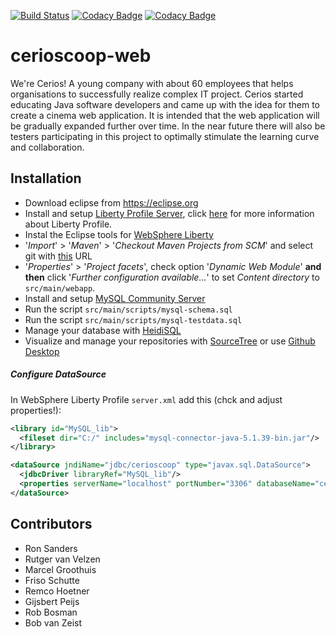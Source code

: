 [![Build Status](https://travis-ci.org/Cerios/cerioscoop-web.svg?branch=develop)](https://travis-ci.org/Cerios/cerioscoop-web)
[![Codacy Badge](https://api.codacy.com/project/badge/Grade/4e4dbb7c808b49ae83ab0ba8d45bc96c)](https://www.codacy.com/app/Cerios/cerioscoop-web?utm_source=github.com&amp;utm_medium=referral&amp;utm_content=CeriosDev/cerioscoop-web&amp;utm_campaign=Badge_Grade)
[![Codacy Badge](https://api.codacy.com/project/badge/Coverage/4e4dbb7c808b49ae83ab0ba8d45bc96c)](https://www.codacy.com/app/Cerios/cerioscoop-web?utm_source=github.com&amp;utm_medium=referral&amp;utm_content=CeriosDev/cerioscoop-web&amp;utm_campaign=Badge_Coverage)


# cerioscoop-web
We're Cerios! A young company with about 60 employees that helps organisations to successfully realize complex IT project. Cerios started educating Java software developers and came up with the idea for them to create a cinema web application. It is intended that the web application will be gradually expanded further over time. In the near future there will also be testers participating in this project to optimally stimulate the learning curve and collaboration.

## Installation
* Download eclipse from https://eclipse.org
* Install and setup [Liberty Profile Server](https://developer.ibm.com/wasdev/getstarted/), click [here](https://developer.ibm.com/wasdev/docs/developing-applications-wdt-liberty-profile/) for more information about Liberty Profile.
* Instal the Eclipse tools for [WebSphere Liberty](https://developer.ibm.com/wasdev/downloads/)
* '_Import_' > '_Maven_' > '_Checkout Maven Projects from SCM_' and select git with [this](https://github.com/RonSanders/cerioscoop-web.git) URL
* '_Properties_' > '_Project facets_', check option '_Dynamic Web Module_' __and then__ click '_Further configuration available..._' to set _Content directory_ to `src/main/webapp`.
* Install and setup [MySQL Community Server](https://dev.mysql.com/downloads/mysql/)
* Run the script `src/main/scripts/mysql-schema.sql`
* Run the script `src/main/scripts/mysql-testdata.sql`
* Manage your database with [HeidiSQL](http://www.heidisql.com/download.php)
* Visualize and manage your repositories with [SourceTree](https://www.atlassian.com/software/sourcetree) or use [Github Desktop](https://desktop.github.com)

##### Configure DataSource
In WebSphere Liberty Profile `server.xml` add this (chck and adjust properties!):
```xml
<library id="MySQL_lib">
  <fileset dir="C:/" includes="mysql-connector-java-5.1.39-bin.jar"/>
</library>

<dataSource jndiName="jdbc/cerioscoop" type="javax.sql.DataSource">
  <jdbcDriver libraryRef="MySQL_lib"/>
  <properties serverName="localhost" portNumber="3306" databaseName="cerioscoop_db" user="root" password="{xor}MjcnaW9vZmY="/>
</dataSource>
```

## Contributors
* Ron Sanders
* Rutger van Velzen
* Marcel Groothuis
* Friso Schutte
* Remco Hoetner
* Gijsbert Peijs
* Rob Bosman
* Bob van Zeist
